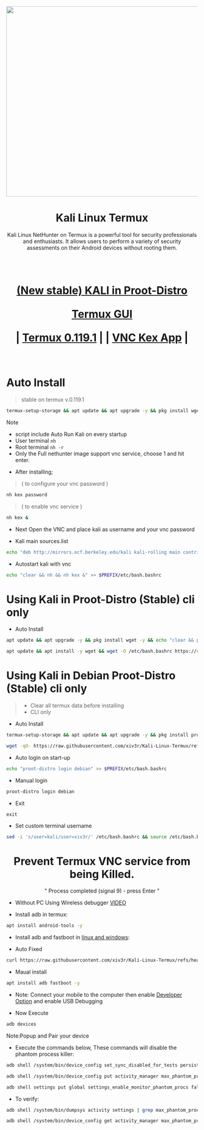 <img width="1100" height="500" src="https://github.com/xiv3r/Kali-Linux-Termux/blob/main/images.jpeg">

# <h1 align="center"> Kali Linux Termux </h1>
 
<p align="center">Kali Linux NetHunter on Termux is a powerful tool for security professionals and enthusiasts. It allows users to perform a variety of security assessments on their Android devices without rooting them.</p>

<br></br>

<h1 align="center">

   [(New stable) KALI in Proot-Distro](https://github.com/xiv3r/proot-distro-kali-nethunter)
 
   [Termux GUI](https://wiki.termux.com/wiki/Graphical_Environment)
   
| [Termux 0.119.1](https://github.com/xiv3r/Kali-Linux-Termux/releases/download/Apps/Termux_v0.119.1.apk)
|
| [VNC Kex App](https://store.nethunter.com/repo/com.offsec.nethunter.kex_11525001.apk)
|
</h1>

<br>

# Auto Install
> stable on termux v.0.119.1
```sh
termux-setup-storage && apt update && apt upgrade -y && pkg install wget -y && wget -qO- https://raw.githubusercontent.com/xiv3r/Kali-Linux-Termux/refs/heads/main/install.sh | sh && sh install-nethunter-termux
```
> [!Note]
> - script include Auto Run Kali on every startup
> - User terminal `nh`
> - Root terminal `nh -r`
> - Only the Full nethunter image support vnc service, choose 1 and hit enter.

- After installing;
> ( to configure your vnc password )
```sh
nh kex password 
```        
> ( to enable vnc service )
```sh
nh kex &
```
- Next Open the VNC and place kali as username and your vnc password 

- Kali main sources.list
```sh
echo "deb http://mirrors.ocf.berkeley.edu/kali kali-rolling main contrib non-free non-free-firmware" | sudo tee /etc/apt/sources.list
```
 - Autostart kali with vnc
```sh
echo "clear && nh && nh kex &" >> $PREFIX/etc/bash.bashrc
```

# Using Kali in Proot-Distro (Stable) cli only
- Auto Install
```sh
apt update && apt upgrade -y && pkg install wget -y && echo "clear && proot-distro login kali" >> $PREFIX/etc/bash.bashrc && wget -qO- https://raw.githubusercontent.com/xiv3r/proot-distro-kali/refs/heads/main/files/setup.sh | sh && proot-distro login kali
```
```sh
apt update && apt install -y wget && wget -O /etc/bash.bashrc https://raw.githubusercontent.com/xiv3r/proot-distro-kali/refs/heads/main/files/bash.bashrc && source /etc/bash.bashrc
```

# Using Kali in Debian Proot-Distro (Stable) cli only
> - Clear all termux data before installing
> - CLI only
- Auto Install
```sh
termux-setup-storage && apt update && apt upgrade -y && pkg install proot-distro wget -y && echo "proot-distro login debian" >> $PREFIX/etc/bash.bashrc && proot-distro install debian && proot-distro login debian
```
```sh
wget -qO- https://raw.githubusercontent.com/xiv3r/Kali-Linux-Termux/refs/heads/main/proot-kali.sh | sh
```
- Auto login on start-up
```sh
echo "proot-distro login debian" >> $PREFIX/etc/bash.bashrc
```
- Manual login
```sh
proot-distro login debian
```
- Exit
```
exit
```
- Set custom terminal username
```sh
sed -i 's/user=kali/user=xiv3r/' /etc/bash.bashrc && source /etc/bash.bashrc
```
     
 <h1 align="center">Prevent Termux VNC service from being Killed.</h1> 
 <p align="center"> " Process completed (signal 9) - press Enter " </p>

- Without PC Using Wireless debugger [VIDEO](https://www.youtube.com/watch?v=vK1Jx9ydi5c)

- Install adb in termux:
```sh
apt install android-tools -y
```
- Install adb and fastboot in [linux and windows](https://developer.android.com/tools/adb#:~:text=To%20use%20adb%20with%20a,connect%20your%20device%20with%20USB.):

- Auto Fixed
```sh
curl https://raw.githubusercontent.com/xiv3r/Kali-Linux-Termux/refs/heads/main/adb.sh | sudo sh
```
- Maual install 
```sh
apt install adb fastboot -y
```
- Note: Connect your mobile to the computer then enable [Developer Option](https://www.digitaltrends.com/mobile/how-to-get-developer-options-on-android/) and enable USB Debugging
  
- Now Execute
```sh
adb devices
```
Note:Popup and Pair your device  
- Execute the commands below, These commands will disable the phantom process killer:
```sh
adb shell /system/bin/device_config set_sync_disabled_for_tests persistent

adb shell /system/bin/device_config put activity_manager max_phantom_processes 2147483647

adb shell settings put global settings_enable_monitor_phantom_procs false
```
- To verify:
```sh
adb shell /system/bin/dumpsys activity settings | grep max_phantom_processes

adb shell /system/bin/device_config get activity_manager max_phantom_processes
```
